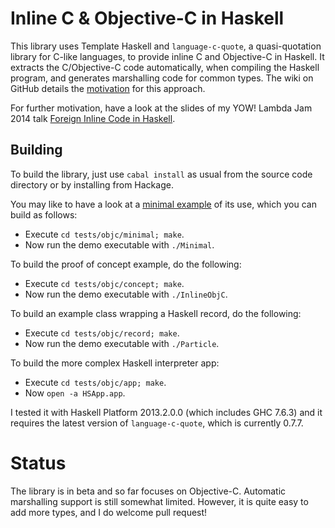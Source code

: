 Inline C &amp; Objective-C in Haskell
=====================================

This library uses Template Haskell and `language-c-quote`, a quasi-quotation library for C-like languages, to provide inline C and Objective-C in Haskell. It extracts the C/Objective-C code automatically, when compiling the Haskell program, and generates marshalling code for common types. The wiki on GitHub details the [motivation](https://github.com/mchakravarty/language-c-inline/wiki/Motivation) for this approach.

For further motivation, have a look at the slides of my YOW! Lambda Jam 2014 talk [Foreign Inline Code in Haskell](https://speakerdeck.com/mchakravarty/foreign-inline-code-in-haskell).

Building
--------

To build the library, just use `cabal install` as usual from the source code directory or by installing from Hackage.

You may like to have a look at a [minimal example](tests/objc/minimal/Main.hs) of its use, which you can build as follows:

* Execute `cd tests/objc/minimal; make`.
* Now run the demo executable with `./Minimal`.

To build the proof of concept example, do the following:

* Execute `cd tests/objc/concept; make`.
* Now run the demo executable with `./InlineObjC`.

To build an example class wrapping a Haskell record, do the following:

* Execute `cd tests/objc/record; make`.
* Now run the demo executable with `./Particle`.

To build the more complex Haskell interpreter app:

* Execute `cd tests/objc/app; make`.
* Now `open -a HSApp.app`.

I tested it with Haskell Platform 2013.2.0.0 (which includes GHC 7.6.3) and it requires the latest version of `language-c-quote`, which is currently 0.7.7.

Status
======

The library is in beta and so far focuses on Objective-C. Automatic marshalling support is still somewhat limited. However, it is quite easy to add more types, and I do welcome pull request!
